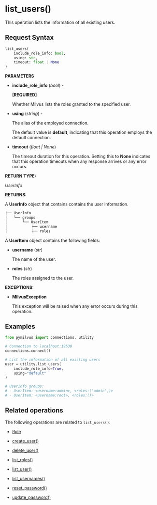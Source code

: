 # list_users()

This operation lists the information of all existing users.

## Request Syntax

```python
list_users(
    include_role_info: bool,
    using: str,
    timeout: float | None
)
```

__PARAMETERS__

- __include_role_info__ (_bool_) - 

    __[REQUIRED]__

    Whether Milvus lists the roles granted to the specified user.

- __using__ (_string_) - 

    The alias of the employed connection.

    The default value is __default__, indicating that this operation employs the default connection.

- __timeout__ (_float _|_ None_)  

    The timeout duration for this operation. Setting this to __None__ indicates that this operation timeouts when any response arrives or any error occurs.

__RETURN TYPE:__

_UserInfo_

__RETURNS:__

A __UserInfo__ object that contains contains the user information.

```python
├── UserInfo
│   └── groups  
│       └── UserItem
│           ├── username
│           ├── roles
```

A __UserItem__ object contains the following fields:

- __username__ (_str_)

    The name of the user.

- __roles__ (_str_)

    The roles assigned to the user.

__EXCEPTIONS:__

- __MilvusException__

    This exception will be raised when any error occurs during this operation.

## Examples

```python
from pymilvus import connections, utility

# Connection to localhost:19530
connections.connect()

# List the information of all existing users
user = utility.list_users(
    include_role_info=True,
    using="default"
)

# UserInfo groups:
# - UserItem: <username:admin>, <roles:('admin',)>
# - UserItem: <username:root>, <roles:()>
```

## Related operations

The following operations are related to `list_users()`:

- [Role](./ORM/Role.md)

- [create_user()](./create_user.md)

- [delete_user()](./delete_user.md)

- [list_roles()](./list_roles.md)

- [list_user()](./list_user.md)

- [list_usernames()](./list_usernames.md)

- [reset_password()](./reset_password.md)

- [update_password()](./update_password.md)

